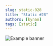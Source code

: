```yaml
---
slug: static-028
title: "Static #28"
authors: [kynan]
tags: [static]
---
```


![Example banner](/img/stories/static/028.PNG)
